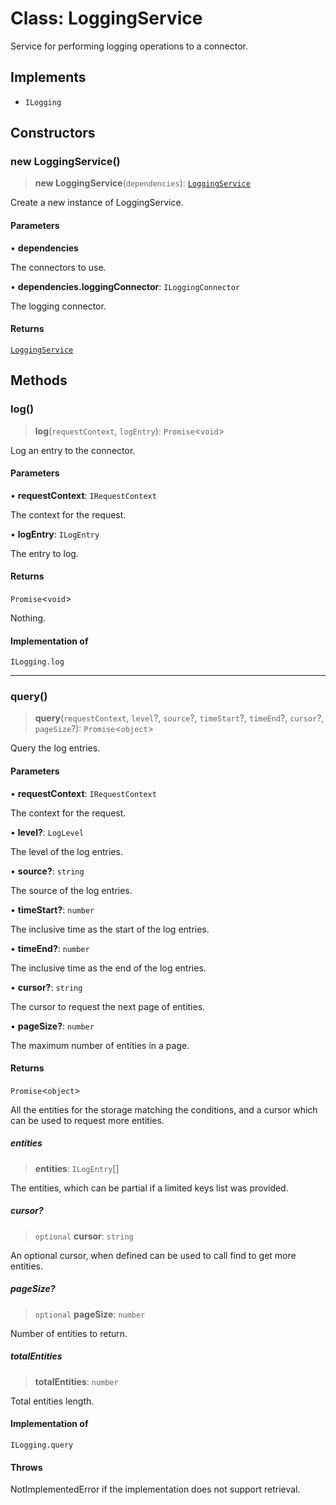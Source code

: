 # Class: LoggingService

Service for performing logging operations to a connector.

## Implements

- `ILogging`

## Constructors

### new LoggingService()

> **new LoggingService**(`dependencies`): [`LoggingService`](LoggingService.md)

Create a new instance of LoggingService.

#### Parameters

• **dependencies**

The connectors to use.

• **dependencies.loggingConnector**: `ILoggingConnector`

The logging connector.

#### Returns

[`LoggingService`](LoggingService.md)

## Methods

### log()

> **log**(`requestContext`, `logEntry`): `Promise`\<`void`\>

Log an entry to the connector.

#### Parameters

• **requestContext**: `IRequestContext`

The context for the request.

• **logEntry**: `ILogEntry`

The entry to log.

#### Returns

`Promise`\<`void`\>

Nothing.

#### Implementation of

`ILogging.log`

***

### query()

> **query**(`requestContext`, `level`?, `source`?, `timeStart`?, `timeEnd`?, `cursor`?, `pageSize`?): `Promise`\<`object`\>

Query the log entries.

#### Parameters

• **requestContext**: `IRequestContext`

The context for the request.

• **level?**: `LogLevel`

The level of the log entries.

• **source?**: `string`

The source of the log entries.

• **timeStart?**: `number`

The inclusive time as the start of the log entries.

• **timeEnd?**: `number`

The inclusive time as the end of the log entries.

• **cursor?**: `string`

The cursor to request the next page of entities.

• **pageSize?**: `number`

The maximum number of entities in a page.

#### Returns

`Promise`\<`object`\>

All the entities for the storage matching the conditions,
and a cursor which can be used to request more entities.

##### entities

> **entities**: `ILogEntry`[]

The entities, which can be partial if a limited keys list was provided.

##### cursor?

> `optional` **cursor**: `string`

An optional cursor, when defined can be used to call find to get more entities.

##### pageSize?

> `optional` **pageSize**: `number`

Number of entities to return.

##### totalEntities

> **totalEntities**: `number`

Total entities length.

#### Implementation of

`ILogging.query`

#### Throws

NotImplementedError if the implementation does not support retrieval.
